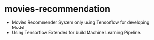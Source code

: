 # movies-recommendation

* Movies Recommender System only using Tensorflow for developing Model 
* Using Tensorflow Extended for build Machine Learning Pipeline.

